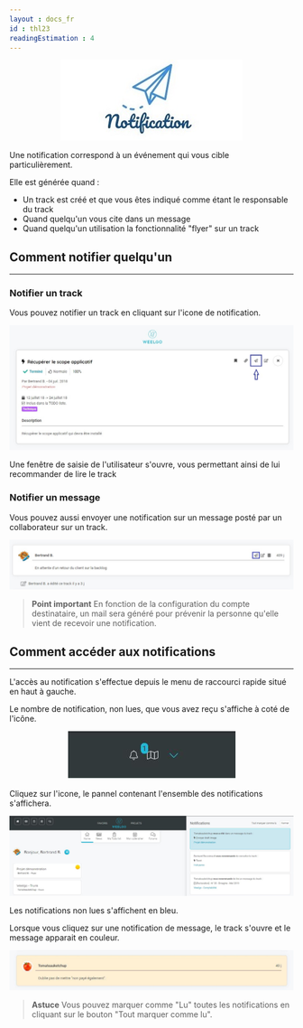 ```yaml
---
layout : docs_fr
id : thl23
readingEstimation : 4
---
```


<p align="center">
<img src="notification.jpg">
</p>

Une notification correspond à un événement qui vous cible particulièrement.  

Elle est générée quand : 
* Un track est créé et que vous êtes indiqué comme étant le responsable du track
* Quand quelqu'un vous cite dans un message 
* Quand quelqu'un utilisation la fonctionnalité "flyer" sur un track

## Comment notifier quelqu'un
--------------

### Notifier un track

Vous pouvez notifier un track en cliquant sur l'icone de notification. 

<p align="center">
<img src="notifTrack.jpg">
</p>

Une fenêtre de saisie de l'utilisateur s'ouvre, vous permettant ainsi de lui recommander de lire le track

### Notifier un message

Vous pouvez aussi envoyer une notification sur un message posté par un collaborateur sur un track. 

<p align="center">
<img src="notifMessage.jpg">
</p>


> **Point important**
>En fonction de la configuration du compte destinataire, un mail sera généré pour prévenir la personne qu'elle vient de recevoir une notification. 
>

## Comment accéder aux notifications
--------------

L'accès au notification s'effectue depuis le menu de raccourci rapide situé en haut à gauche. 

Le nombre de notification, non lues, que vous avez reçu s'affiche à coté de l'icône.

<p align="center">
<img src="iconeNotif.jpg">
</p>

Cliquez sur l'icone, le pannel contenant l'ensemble des notifications s'affichera.

<p align="center">
<img src="panelNotif.jpg">
</p>

Les notifications non lues s'affichent en bleu. 

Lorsque vous cliquez sur une notification de message, le track s'ouvre et le message apparait en couleur. 


<p align="center">
<img src="messageNotif.jpg">
</p>

> **Astuce**
>Vous pouvez marquer comme "Lu" toutes les notifications en cliquant sur le bouton "Tout marquer comme lu". 
>
